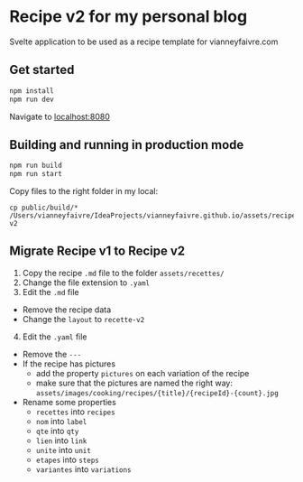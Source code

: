 # Recipe v2 for my personal blog

Svelte application to be used as a recipe template for vianneyfaivre.com

## Get started

```bash
npm install
npm run dev
```

Navigate to [localhost:8080](http://localhost:8080)

## Building and running in production mode

```bash
npm run build
npm run start
```

Copy files to the right folder in my local:
```
cp public/build/* /Users/vianneyfaivre/IdeaProjects/vianneyfaivre.github.io/assets/recipe-v2 
```

## Migrate Recipe v1 to Recipe v2

1. Copy the recipe `.md` file to the folder `assets/recettes/`
2. Change the file extension to `.yaml`
3. Edit the `.md` file
  - Remove the recipe data
  - Change the `layout` to `recette-v2`
4. Edit the `.yaml` file
  - Remove the `---` 
  - If the recipe has pictures
    - add the property `pictures` on each variation of the recipe
    - make sure that the pictures are named the right way: `assets/images/cooking/recipes/{title}/{recipeId}-{count}.jpg`
  - Rename some properties
    - `recettes` into `recipes`
    - `nom` into `label`
    - `qte` into `qty`
    - `lien` into `link`
    - `unite` into `unit`
    - `etapes` into `steps`
    - `variantes` into `variations`